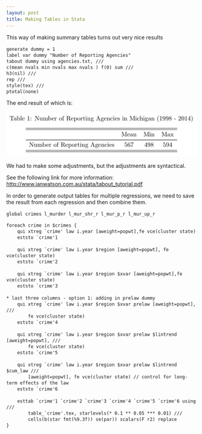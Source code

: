 ```yaml
---
layout: post
title: Making Tables in Stata
---
```


This way of making summary tables turns out very nice results
```
generate dummy = 1
label var dummy "Number of Reporting Agencies"
tabout dummy using agencies.txt, ///
c(mean nvals min nvals max nvals ) f(0) sum ///
h3(nil) ///
rep ///
style(tex) ///
ptotal(none)
```

The end result of which is:

![Reporting Agencies](/images/agencies.jpg "Reporting Agencies in Michigan")

We had to make some adjustments, but the adjustments are syntactical.

See the following link for more information:
http://www.ianwatson.com.au/stata/tabout_tutorial.pdf



In order to generate output tables for multiple regressions, we need to save the result from each regression and then combine them.

```
global crimes l_murder l_mur_shr_r l_mur_p_r l_mur_up_r
```

```
foreach crime in $crimes {
	qui xtreg `crime' law i.year [aweight=popwt],fe vce(cluster state)
	eststo `crime'1

	qui xtreg `crime' law i.year $region [aweight=popwt], fe vce(cluster state)
	eststo `crime'2

	qui xtreg `crime' law i.year $region $xvar [aweight=popwt],fe vce(cluster state)
	eststo `crime'3

* last three columns - option 1: adding in prelaw dummy
	qui xtreg `crime' law i.year $region $xvar prelaw [aweight=popwt], ///
		fe vce(cluster state)
	eststo `crime'4

	qui xtreg `crime' law i.year $region $xvar prelaw $lintrend [aweight=popwt], ///
		fe vce(cluster state)
	eststo `crime'5

	qui xtreg `crime' law i.year $region $xvar prelaw $lintrend $cum_law ///
		[aweight=popwt], fe vce(cluster state) // control for long-term effects of the law
	eststo `crime'6

	esttab `crime'1 `crime'2 `crime'3 `crime'4 `crime'5 `crime'6 using ///
		table_`crime'.tex, starlevels(* 0.1 ** 0.05 *** 0.01) ///
		cells(b(star fmt(%9.3f)) se(par)) scalars(F r2) replace
}
```
